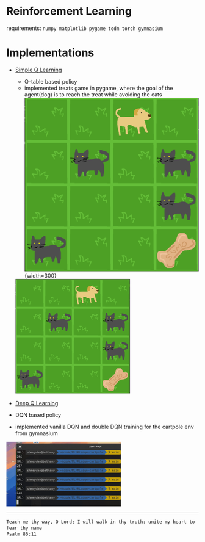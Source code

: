 # Reinforcement Learning

requirements: `numpy matplotlib pygame tqdm torch gymnasium`

# Implementations

- [Simple Q Learning](./qtreats/)
  - Q-table based policy
  - implemented treats game in pygame, where the goal of the agent(dog) is to reach the treat while avoiding the cats ![sample](./qtreats/assets/sample.png){width=300}
  <img src="./qtreats/assets/sample.png" width="300">

- [Deep Q Learning](./dqn-cartpole/)
- DQN based policy
- implemented vanilla DQN and double DQN training for the cartpole env from gymnasium
<img src="./dqn-cartpole/dqn-cartpole.gif" width="300">


---

```
Teach me thy way, O Lord; I will walk in thy truth: unite my heart to fear thy name
Psalm 86:11
```